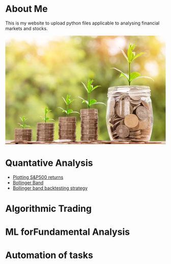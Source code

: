# About Me

This is my website to upload python files applicable to analysing financial markets and stocks.

![Name](value_investing.jpg)

# Quantative Analysis

  - [Plotting S&P500 returns](S&P500_Returns/S&P500_Returns.md)
  - [Bollinger Band](Bollinger_Band/Bollinger_Band.md)
  - [Bollinger band backtesting strategy](Backtesting/Backtesting.md)

# Algorithmic Trading

# ML forFundamental Analysis

# Automation of tasks

